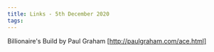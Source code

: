 ```yaml
---
title: Links - 5th December 2020
tags:
---
```


Billionaire's Build by Paul Graham [http://paulgraham.com/ace.html]
